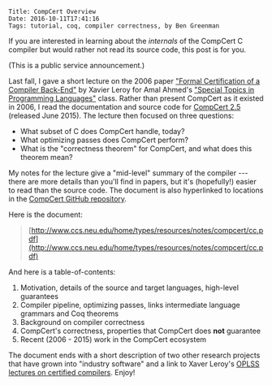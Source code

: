     Title: CompCert Overview
    Date: 2016-10-11T17:41:16
    Tags: tutorial, coq, compiler correctness, by Ben Greenman

If you are interested in learning about the _internals_ of the CompCert C
compiler but would rather not read its source code, this post is for you.

<!-- more -->

(This is a public service announcement.)

Last fall, I gave a short lecture on the 2006 paper ["Formal Certification of a Compiler Back-End"](http://gallium.inria.fr/~xleroy/publi/compiler-certif.pdf) by Xavier Leroy for Amal Ahmed's ["Special Topics in Programming Languages"](http://www.ccs.neu.edu/home/amal/course/7480-f15/) class.
Rather than present CompCert as it existed in 2006, I read the documentation and source code for [CompCert 2.5](https://github.com/AbsInt/CompCert/releases/tag/v2.5) (released June 2015).
The lecture then focused on three questions:

- What subset of C does CompCert handle, today?
- What optimizing passes does CompCert perform?
- What is the "correctness theorem" for CompCert, and what does this theorem mean?

My notes for the lecture give a "mid-level" summary of the compiler --- there are more details than you'll find in papers, but it's (hopefully!) easier to read than the source code.
The document is also hyperlinked to locations in the [CompCert GitHub repository](https://github.com/AbsInt/CompCert).

Here is the document:

>   [http://www.ccs.neu.edu/home/types/resources/notes/compcert/cc.pdf](http://www.ccs.neu.edu/home/types/resources/notes/compcert/cc.pdf)

And here is a table-of-contents:

  1. Motivation, details of the source and target languages, high-level guarantees
  2. Compiler pipeline, optimizing passes, links intermediate language grammars and Coq theorems
  3. Background on compiler correctness
  4. CompCert's correctness, properties that CompCert does __not__ guarantee
  5. Recent (2006 - 2015) work in the CompCert ecosystem

The document ends with a short description of two other research projects that have grown into "industry software" and a link to Xaver Leroy's [OPLSS lectures on certified compilers](https://www.cs.uoregon.edu/research/summerschool/summer12/curriculum.html).
Enjoy!

